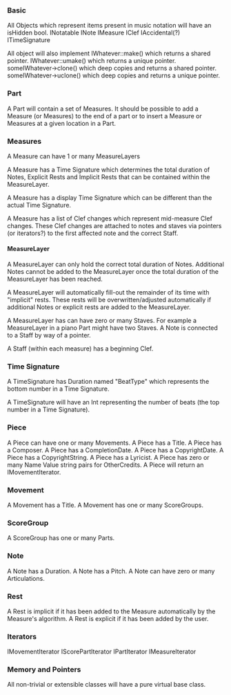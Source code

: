 
### Basic
All Objects which represent items present in music notation will have an isHidden bool.
INotatable
INote
IMeasure
IClef
IAccidental(?)
ITimeSignature

All object will also implement
IWhatever::make() which returns a shared pointer.
IWhatever::umake() which returns a unique pointer.
someIWhatever->clone() which deep copies and returns a shared pointer.
someIWhatever->uclone() which deep copies and returns a unique pointer.

### Part
A Part will contain a set of Measures.
It should be possible to add a Measure (or Measures) to the end of a part or to insert a Measure or Measures at a given location in a Part. 

### Measures
A Measure can have 1 or many MeasureLayers

A Measure has a Time Signature which determines the total duration of Notes, Explicit Rests and Implicit Rests that can be contained within the MeasureLayer.

A Measure has a display Time Signature which can be different than the actual Time Signature.

A Measure has a list of Clef changes which represent mid-measure Clef changes.  These Clef changes are attached to notes and staves via pointers (or iterators?) to the first affected note and the correct Staff.

#### MeasureLayer

A MeasureLayer can only hold the correct total duration of Notes.  Additional Notes cannot be added to the MeasureLayer once the total duration of the MeasureLayer has been reached.

A MeasureLayer will automatically fill-out the remainder of its time with "implicit" rests.  These rests will be overwritten/adjusted automatically if additional Notes or explicit rests are added to the MeasureLayer.


A MeasureLayer has can have zero or many Staves.  For example a MeasureLayer in a piano Part might have two Staves.  A Note is connected to a Staff by way of a pointer.

A Staff (within each measure) has a beginning Clef.

### Time Signature
A TimeSignature has Duration named "BeatType" which represents the bottom number in a Time Signature.

A TimeSignature will have an Int representing the number of beats (the top number in a Time Signature).

### Piece
A Piece can have one or many Movements.
A Piece has a Title.
A Piece has a Composer.
A Piece has a CompletionDate.
A Piece has a CopyrightDate.
A Piece has a CopyrightString.
A Piece has a Lyricist.
A Piece has zero or many Name Value string pairs for OtherCredits.
A Piece will return an IMovementIterator.

### Movement
A Movement has a Title.
A Movement has one or many ScoreGroups.

### ScoreGroup
A ScoreGroup has one or many Parts.

### Note
A Note has a Duration.
A Note has a Pitch.
A Note can have zero or many Articulations.

### Rest
A Rest is implicit if it has been added to the Measure automatically by the Measure's algorithm.
A Rest is explicit if it has been added by the user.

### Iterators
IMovementIterator
IScorePartIterator
IPartIterator
IMeasureIterator

### Memory and Pointers
All non-trivial or extensible classes will have a pure virtual base class.
